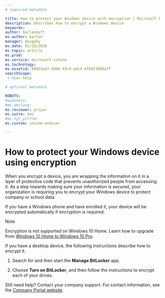 ```yaml
---
# required metadata

title: How to protect your Windows device with encryption | Microsoft Docs
description: Describes how to encrypt a Windows device
keywords:
author: barlanmsft
ms.author: barlan
manager: dougeby
ms.date: 01/29/2018
ms.topic: article
ms.prod:
ms.service: microsoft-intune
ms.technology:
ms.assetid: 8d022ea7-d9b6-43c4-adcd-4f6421606a7f
searchScope:
 - User help

# optional metadata

ROBOTS:  
#audience:
#ms.devlang:
ms.reviewer: priyar
ms.suite: ems
#ms.tgt_pltfrm:
ms.custom: intune-enduser

---
```



# How to protect your Windows device using encryption

When you encrypt a device, you are wrapping the information on it in a layer of protective code that prevents unauthorized people from accessing it. As a step towards making sure your information is secured, your organization is requiring you to encrypt your Windows device to protect company or school data. 

If you have a Windows phone and have enrolled it, your device will be encrypted automatically if encryption is required.

> [!Note]
> Encryption is not supported on Windows 10 Home. Learn how to upgrade from [Windows 10 Home to Windows 10 Pro](https://support.microsoft.com/help/12384/windows-10-upgrading-home-to-pro).


If you have a desktop device, the following instructions describe how to encrypt it.

1.  Search for and then start the **Manage BitLocker** app.

2.  Choose **Turn on BitLocker**, and then follow the instructions to encrypt each of your drives.

Still need help? Contact your company support. For contact information, see the [Company Portal website](https://portal.manage.microsoft.com#HelpDeskDialog).
